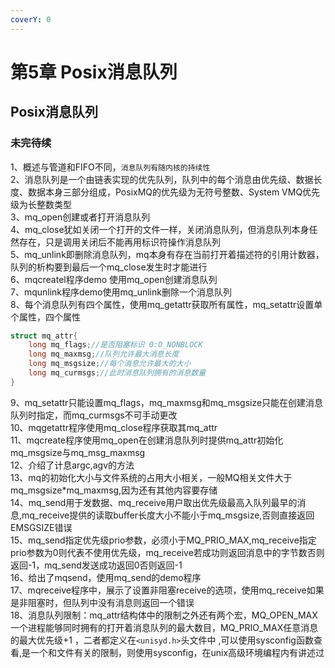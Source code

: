 ```yaml
---
coverY: 0
---
```


# 第5章 Posix消息队列

## Posix消息队列

### 未完待续

1、概述与管道和FIFO不同，`消息队列有随内核的持续性`  
2、消息队列是一个由链表实现的优先队列，队列中的每个消息由优先级、数据长度、数据本身三部分组成，PosixMQ的优先级为无符号整数、System VMQ优先级为长整数类型  
3、mq_open创建或者打开消息队列  
4、mq_close犹如关闭一个打开的文件一样，关闭消息队列，但消息队列本身任然存在，只是调用关闭后不能再用标识符操作消息队列  
5、mq_unlink即删除消息队列，mq本身有存在当前打开着描述符的引用计数器，队列的析构要到最后一个mq_close发生时才能进行  
6、mqcreatel程序demo 使用mq_open创建消息队列  
7、mqunlink程序demo使用mq_unlink删除一个消息队列  
8、每个消息队列有四个属性，使用mq_getattr获取所有属性，mq_setattr设置单个属性，四个属性

```cpp
struct mq_attr{
    long mq_flags;//是否阻塞标识 0:O_NONBLOCK
    long mq_maxmsg;//队列允许最大消息长度
    long mq_msgsize;//每个消息允许最大的大小
    long mq_curmsgs;//此时消息队列拥有的消息数量
}
```

9、mq_setattr只能设置mq_flags，mq_maxmsg和mq_msgsize只能在创建消息队列时指定，而mq_curmsgs不可手动更改  
10、mqgetattr程序使用mq_close程序获取其mq_attr  
11、mqcreate程序使用mq_open在创建消息队列时提供mq_attr初始化mq_msgsize与mq_msg_maxmsg  
12、介绍了计息argc,agv的方法  
13、mq的初始化大小与文件系统的占用大小相关，一般MQ相关文件大于mq_msgsize*mq_maxmsg,因为还有其他内容要存储  
14、mq_send用于发数据、mq_receive用户取出优先级最高入队列最早的消息,mq_receive提供的读取buffer长度大小不能小于mq_msgsize,否则直接返回EMSGSIZE错误  
15、mq_send指定优先级prio参数，必须小于MQ_PRIO_MAX,mq_receive指定prio参数为0则代表不使用优先级，mq_receive若成功则返回消息中的字节数否则返回-1，mq_send发送成功返回0否则返回-1  
16、给出了mqsend，使用mq_send的demo程序  
17、mqreceive程序中，展示了设置非阻塞receive的选项，使用mq_receive如果是非阻塞时，但队列中没有消息则返回一个错误  
18、消息队列限制：mq_attr结构体中的限制之外还有两个宏，MQ_OPEN_MAX一个进程能够同时拥有的打开着消息队列的最大数目，MQ_PRIO_MAX任意消息的最大优先级+1  ，二者都定义在`<unisyd.h>`头文件中 ,可以使用sysconfig函数查看,是一个和文件有关的限制，则使用sysconfig，在unix高级环境编程内有讲述过  

